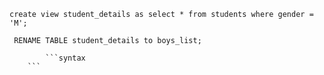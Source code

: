```syntax
create view student_details as select * from students where gender = 'M';
```
 ```syntax
  RENAME TABLE student_details to boys_list;
 ```
            ```syntax
        ```
